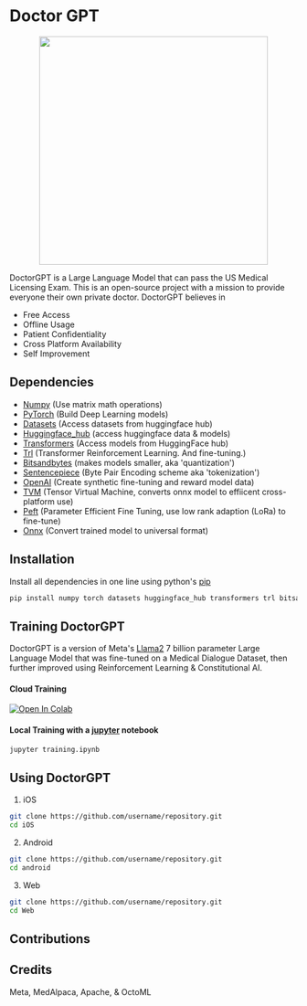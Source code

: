# Doctor GPT
<p align="center">

<img src="https://i.imgur.com/18jVWiV.png" width="400" height="400">
</p>

DoctorGPT is a Large Language Model that can pass the US Medical Licensing Exam. This is an open-source project with a mission to provide everyone their own private doctor. DoctorGPT believes in

- Free Access 
- Offline Usage 
- Patient Confidentiality
- Cross Platform Availability 
- Self Improvement

## Dependencies
- [Numpy](https://numpy.org/install/)           (Use matrix math operations)
- [PyTorch](https://pytorch.org/)         (Build Deep Learning models)
- [Datasets](https://huggingface.co/docs/datasets/index)        (Access datasets from huggingface hub)
- [Huggingface_hub](https://huggingface.co/docs/huggingface_hub/v0.5.1/en/package_reference/hf_api) (access huggingface data & models) 
- [Transformers](https://huggingface.co/docs/transformers/index)    (Access models from HuggingFace hub)
- [Trl](https://huggingface.co/docs/trl/index)             (Transformer Reinforcement Learning. And fine-tuning.)
- [Bitsandbytes](https://github.com/TimDettmers/bitsandbytes)    (makes models smaller, aka 'quantization')
- [Sentencepiece](https://github.com/google/sentencepiece)       (Byte Pair Encoding scheme aka 'tokenization')
- [OpenAI](https://openai.com)          (Create synthetic fine-tuning and reward model data)
- [TVM](https://tvm.apache.org/)             (Tensor Virtual Machine, converts onnx model to effiicent cross-platform use)
- [Peft](https://huggingface.co/blog/peft)            (Parameter Efficient Fine Tuning, use low rank adaption (LoRa) to fine-tune)
- [Onnx](https://onnx.ai/)            (Convert trained model to universal format)

## Installation

Install all dependencies in one line using python's [pip](https://pip.pypa.io/en/stable/installation/)

```bash
pip install numpy torch datasets huggingface_hub transformers trl bitsandbytes sentencepiece openai tvm peft onnx
```

## Training DoctorGPT

DoctorGPT is a version of Meta's [Llama2](https://ai.meta.com/llama/) 7 billion parameter Large Language Model that was fine-tuned on a Medical Dialogue Dataset, then further improved using Reinforcement Learning & Constitutional AI. 

#### Cloud Training

[![Open In Colab](https://colab.research.google.com/assets/colab-badge.svg)](https://colab.research.google.com/path/to/your/notebook)

#### Local Training with a [jupyter](https://jupyter.org/install) notebook

```bash
jupyter training.ipynb
```

## Using DoctorGPT

1. iOS

```bash
git clone https://github.com/username/repository.git
cd iOS
```
  
2. Android

```bash
git clone https://github.com/username/repository.git
cd android
```

3. Web

```bash
git clone https://github.com/username/repository.git
cd Web
```

## Contributions

## Credits

Meta, MedAlpaca, Apache, & OctoML 

